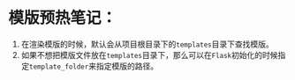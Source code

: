 # 模版预热笔记：
1. 在渲染模版的时候，默认会从项目根目录下的`templates`目录下查找模版。
2. 如果不想把模版文件放在`templates`目录下，那么可以在`Flask`初始化的时候指定`template_folder`来指定模版的路径。

